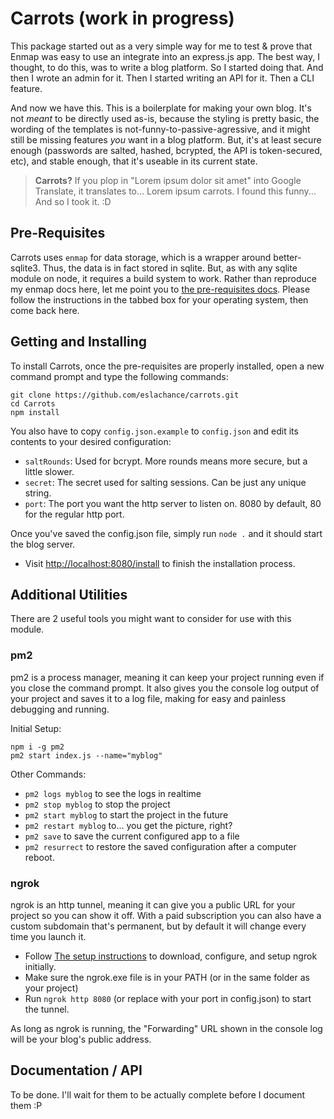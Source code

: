 # Carrots (work in progress)

This package started out as a very simple way for me to test & prove that Enmap was easy to use an integrate into an express.js app. 
The best way, I thought, to do this, was to write a blog platform. So I started doing that. And then I wrote an admin for it. Then
I started writing an API for it. Then a CLI feature.

And now we have this. This is a boilerplate for making your own blog. It's not *meant* to be directly used as-is, because the styling
is pretty basic, the wording of the templates is not-funny-to-passive-agressive, and it might still be missing features *you* want in
a blog platform. But, it's at least secure enough (passwords are salted, hashed, bcrypted, the API is token-secured, etc), and stable
enough, that it's useable in its current state.

> **Carrots?** If you plop in "Lorem ipsum dolor sit amet" into Google Translate, it translates to... Lorem ipsum carrots. I found this
> funny... And so I took it. :D

## Pre-Requisites

Carrots uses `enmap` for data storage, which is a wrapper around better-sqlite3. Thus, the data is in fact stored in sqlite.
But, as with any sqlite module on node, it requires a build system to work. Rather than reproduce my enmap docs here, let me point
you to [the pre-requisites docs](https://enmap.evie.codes/install#pre-requisites). Please follow the instructions in the tabbed box
for your operating system, then come back here.

## Getting and Installing

To install Carrots, once the pre-requisites are properly installed, open a new command prompt and type the following commands:

```
git clone https://github.com/eslachance/carrots.git
cd Carrots
npm install
```

You also have to copy `config.json.example` to `config.json` and edit its contents to your desired configuration: 

- `saltRounds`: Used for bcrypt. More rounds means more secure, but a little slower.
- `secret`: The secret used for salting sessions. Can be just any unique string.
- `port`: The port you want the http server to listen on. 8080 by default, 80 for the regular http port.

Once you've saved the config.json file, simply run `node .` and it should start the blog server.

- Visit [http://localhost:8080/install](http://localhost:8080/install) to finish the installation process.

## Additional Utilities

There are 2 useful tools you might want to consider for use with this module. 

### pm2

pm2 is a process manager, meaning it can keep your project running even if you close the command prompt. It also gives you the console
log output of your project and saves it to a log file, making for easy and painless debugging and running.

Initial Setup:
```
npm i -g pm2
pm2 start index.js --name="myblog"
```

Other Commands: 

- `pm2 logs myblog` to see the logs in realtime
- `pm2 stop myblog` to stop the project
- `pm2 start myblog` to start the project in the future
- `pm2 restart myblog` to... you get the picture, right?
- `pm2 save` to save the current configured app to a file
- `pm2 resurrect` to restore the saved configuration after a computer reboot.

### ngrok

ngrok is an http tunnel, meaning it can give you a public URL for your project so you can show it off. With a paid subscription you can
also have a custom subdomain that's permanent, but by default it will change every time you launch it. 

- Follow [The setup instructions](https://dashboard.ngrok.com/get-started) to download, configure, and setup ngrok initially.
- Make sure the ngrok.exe file is in your PATH (or in the same folder as your project)
- Run `ngrok http 8080` (or replace with your port in config.json) to start the tunnel. 

As long as ngrok is running, the "Forwarding" URL shown in the console log will be your blog's public address.

## Documentation / API

To be done. I'll wait for them to be actually complete before I document them :P